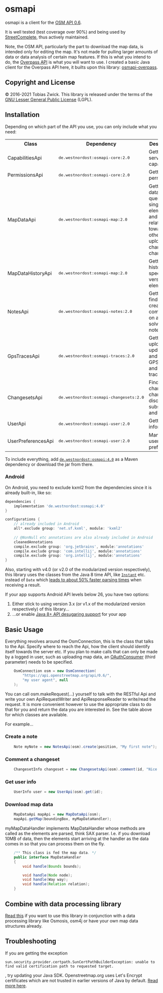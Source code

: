# osmapi

osmapi is a client for the [OSM API 0.6](http://wiki.openstreetmap.org/wiki/API_v0.6).

It is well tested (test coverage over 90%) and being used by [StreetComplete](https://github.com/westnordost/StreetComplete), thus actively maintained.

Note, the OSM API, particularly the part to download the map data, is intended only for editing the map. It's not made for pulling larger amounts of data or data analysis of certain map features. If this is what you intend to do, the [Overpass API](https://wiki.openstreetmap.org/wiki/Overpass_API) is what you will want to use. I created a basic Java client for the Overpass API here, it builts upon this library: [osmapi-overpass](https://github.com/westnordost/osmapi-overpass).

## Copyright and License

© 2016-2021 Tobias Zwick. This library is released under the terms of the [GNU Lesser General Public License](http://www.gnu.org/licenses/lgpl-3.0.html) (LGPL).

## Installation

Depending on which part of the API you use, you can only include what you need:

<table>
<tr><th>Class</th><th>Dependency</th><th>Description</th></tr>
<tr><td>CapabilitiesApi</td><td><pre>de.westnordost:osmapi-core:2.0</pre></td><td>Getting server capabilities</td></tr>
<tr><td>PermissionsApi</td><td><pre>de.westnordost:osmapi-core:2.0</pre></td><td>Getting user permissions</td></tr>
<tr><td>MapDataApi</td><td><pre>de.westnordost:osmapi-map:2.0</pre></td><td>Getting map data, querying single elements and their relations toward each other and uploading changes in changesets</td></tr>
<tr><td>MapDataHistoryApi</td><td><pre>de.westnordost:osmapi-map:2.0</pre></td><td>Getting the history and specific versions of elements</td></tr>
<tr><td>NotesApi</td><td><pre>de.westnordost:osmapi-notes:2.0</pre></td><td>Getting finding, creating, commenting on and solving notes</td></tr>
<tr><td>GpsTracesApi</td><td><pre>de.westnordost:osmapi-traces:2.0</pre></td><td>Getting, uploading, updating and deleting GPS traces and trackpoints</td></tr>
<tr><td>ChangesetsApi</td><td><pre>de.westnordost:osmapi-changesets:2.0</pre></td><td>Finding changesets, changeset discussion, subscription and data</td></tr>
<tr><td>UserApi</td><td><pre>de.westnordost:osmapi-user:2.0</pre></td><td>Getting user information</td></tr>
<tr><td>UserPreferencesApi</td><td><pre>de.westnordost:osmapi-user:2.0</pre></td><td>Managing user preferences</td></tr>
</table>

To include everything, add [`de.westnordost:osmapi:4.0`](https://mvnrepository.com/artifact/de.westnordost/osmapi/4.0) as a Maven dependency or download the jar from there.

### Android

On Android, you need to exclude kxml2 from the dependencies since it is already built-in, like so:

```gradle
dependencies {
    implementation 'de.westnordost:osmapi:4.0'
}

configurations {
    // already included in Android
    all*.exclude group: 'net.sf.kxml', module: 'kxml2'
    
    // @NonNull etc annotations are also already included in Android
    cleanedAnnotations
    compile.exclude group: 'org.jetbrains', module:'annotations'
    compile.exclude group: 'com.intellij', module:'annotations'
    compile.exclude group: 'org.intellij', module:'annotations'
}
```

Also, starting with v4.0 (or v2.0 of the modularized version respectively), this library uses the classes from the Java 8 time API, like [`Instant`](https://developer.android.com/reference/java/time/Instant) etc. instead of `Date` which [leads to about 50% faster parsing times](https://github.com/streetcomplete/StreetComplete/discussions/2740) when receiving a result.

If your app supports Android API levels below 26, you have two options:

1. Either stick to using version 3.x (or v1.x of the modularized version respectively) of this library...
2. ...or enable [Java 8+ API desugaring support](https://developer.android.com/studio/write/java8-support#library-desugaring) for your app

## Basic Usage

Everything revolves around the OsmConnection, this is the class that talks to the Api. Specify where to reach the Api, how the client should identify itself towards the server etc.
If you plan to make calls that can only be made by a logged in user, such as uploading map data, an [OAuthConsumer](https://github.com/mttkay/signpost) (third parameter) needs to be specified.

```java
    OsmConnection osm = new OsmConnection(
        "https://api.openstreetmap.org/api/0.6/",
        "my user agent", null
    );
```

You can call osm.makeRequest(...) yourself to talk with the RESTful Api and write your own ApiRequestWriter and ApiResponseReader to write/read the request.
It is more convenient however to use the appropriate class to do that for you and return the data you are interested in. See the table above for which classes are available.

For example...

### Create a note

```java
	Note myNote = new NotesApi(osm).create(position, "My first note");
```

### Comment a changeset

```java
	ChangesetInfo changeset = new ChangesetsApi(osm).comment(id, "Nice work!");
```

### Get user info

```java
	UserInfo user = new UserApi(osm).get(id);
```

### Download map data

```java
	MapDataApi mapApi = new MapDataApi(osm);
	mapApi.getMap(boundingBox, myMapDataHandler);
```

myMapDataHandler implements MapDataHandler whose methods are called as the elements are parsed, think SAX parser. I.e. if you download 10MB of data, then the elements start arriving at the handler as the data comes in so that you can process them on the fly.

```java
	/** This class is fed the map data. */
	public interface MapDataHandler
	{
		void handle(Bounds bounds);

		void handle(Node node);
		void handle(Way way);
		void handle(Relation relation);
	}
```

## Combine with data processing library
[Read this](https://github.com/westnordost/osmapi/wiki/Combine-With-Data-Processing-Libraries) if you want to use this library in conjunction with a data processing library like Osmosis, osm4j or have your own map data structures already.

## Troubleshooting

If you are getting the exception
```
sun.security.provider.certpath.SunCertPathBuilderException: unable to find valid certification path to requested target.
```
, try updating your Java SDK. Openstreetmap.org uses Let's Encrypt certificates which are not trusted in earlier versions of Java by default. [Read more here](https://stackoverflow.com/questions/34110426/does-java-support-lets-encrypt-certificates).
